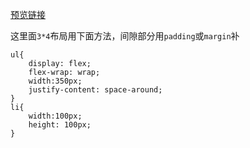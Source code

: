 [预览链接]()

这里面`3*4`布局用下面方法，间隙部分用`padding`或`margin`补
```
ul{
	display: flex;
	flex-wrap: wrap;
	width:350px;
	justify-content: space-around;
}
li{
	width:100px;
	height: 100px;
}
```